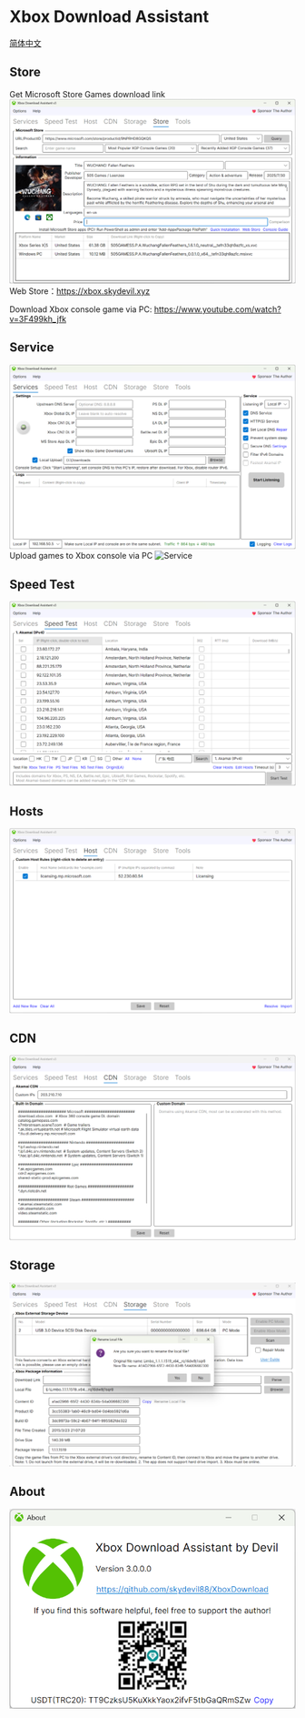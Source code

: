 # Xbox Download Assistant

[简体中文](https://github.com/skydevil88/XboxDownload)

Store
---
Get Microsoft Store Games download link
![Store](images/EN/Store.gif)
Web Store：https://xbox.skydevil.xyz

Download Xbox console game via PC: https://www.youtube.com/watch?v=3F499kh_jfk

Service
---
![Service](images/EN/Service1.png)
Upload games to Xbox console via PC
![Service](doc/Service02.png)

Speed Test
---
![Service](images/EN/SpeedTest.png)

Hosts
---
![Hosts](images/EN/Hosts.png)

CDN
---
![Hosts](images/EN/Cdn.png)

Storage
---
![Hosts](images/EN/Storage.png)

About
---
![Hosts](images/EN/About.png)



